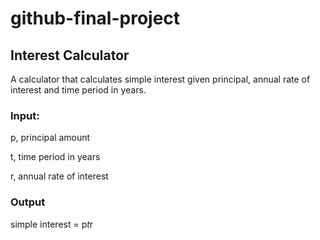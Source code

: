 # github-final-project

## Interest Calculator

A calculator that calculates simple interest given principal, annual rate of interest and time period in years.

### Input:

   p, principal amount
   
   t, time period in years
   
   r, annual rate of interest

### Output

   simple interest = p*t*r

